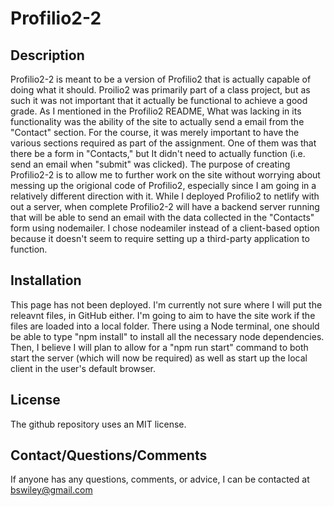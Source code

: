 # Profilio2-2

## Description

Profilio2-2 is meant to be a version of Profilio2 that is actually capable of doing what it should.  Proilio2 was primarily part of a class project, but as such it was not important that it actually be functional to achieve a good grade.  As I mentioned in the Profilio2 README, What was lacking in its functionality was the ability of the site to actually send a email from the "Contact" section.  For the course, it was merely important to have the various sections required as part of the assignment.  One of them was that there be a form in "Contacts," but It didn't need to actually function (i.e. send an email when "submit" was clicked).  The purpose of creating Profilio2-2 is to allow me to further work on the site without worrying about messing up the origional code of Profilio2, especially since I am going in a relatively different direction with it.  While I deployed Profilio2 to netlify with out a server, when complete Profilio2-2 will have a backend server running that will be able to send an email with the data collected in the "Contacts" form using nodemailer. I chose nodeamiler instead of a client-based option because it doesn't seem to require setting up a third-party application to function.   


## Installation
This page has not been deployed.  I'm currently not sure where I will put the releavnt files, in GitHub either. I'm going to aim to have the site work if the files are loaded into a local folder.  There using a Node terminal, one should be able to type "npm install" to install all the necessary node dependencies.  Then, I believe I will plan to allow for a "npm run start" command to both start the server (which will now be required) as well as start up the local client in the user's default browser.  

## License
The github repository uses an MIT license. 

## Contact/Questions/Comments

If anyone has any questions, comments, or advice, I can be contacted at bswiley@gmail.com
